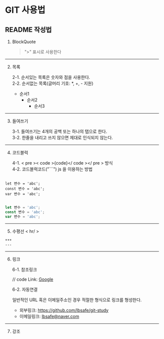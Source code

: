 # GIT 사용법
## README 작성법
1. BlockQuote
    > ">" 표시로 사용한다
***

2. 목록

    2-1. 순서있는 목록은 숫자와 점을 사용한다.<br>
    2-2. 순서없는 목록(글머리 기호: *, +, - 지원)
    * 순서1
        + 순서2
            - 순서3
***

3. 들여쓰기

    3-1. 들여쓰기는 4개의 공백 또는 하나의 탭으로 한다.<br>
    3-2. 한줄을 내리고 쓰지 않으면 제대로 인식되지 않는다.
***

4. 코드블럭

    4-1. < pre >< code >{code}</ code ></ pre > 방식<br>
    4-2. 코드블럭코드("```") js 을 이용하는 방법
<pre>
<code>
let 변수 = 'abc';
const 변수 = 'abc';
var 변수 = 'abc';
</code>
</pre>

```js
let 변수 = 'abc';
const 변수 = 'abc';
var 변수 = 'abc';
```
***

5. 수평선 < hr/ >
```
***
---
```
***

6. 링크

    6-1. 참조링크

    // code
    Link: [Google][googlelink]

    [googlelink]: https://google.com "Go google"

    6-2. 자동연결

    일반적인 URL 혹은 이메일주소인 경우 적절한 형식으로 링크를 형성한다.

    * 외부링크: <https://github.com/lbsafe/git-study>
    * 이메일링크: <lbsafe@naver.com>
***

7. 강조